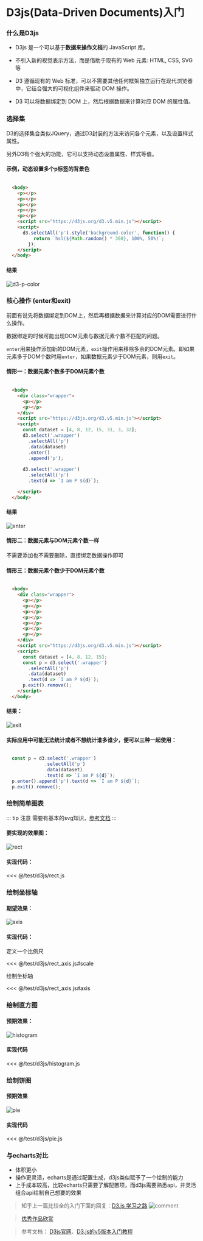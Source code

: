 # D3js(Data-Driven Documents)入门

### 什么是D3js

- D3js 是一个可以基于**数据来操作文档**的 JavaScript 库。
  
- 不引入新的视觉表示方法，而是借助于现有的 Web 元素: HTML, CSS, SVG 等

- D3 遵循现有的 Web 标准，可以不需要其他任何框架独立运行在现代浏览器中，它结合强大的可视化组件来驱动 DOM 操作。

- D3 可以将数据绑定到 DOM 上，然后根据数据来计算对应 DOM 的属性值。

### 选择集

D3的选择集合类似JQuery，通过D3封装的方法来访问各个元素，以及设置样式属性。

另外D3有个强大的功能，它可以支持动态设置属性、样式等值。

#### 示例，动态设置多个p标签的背景色

```html

  <body>
    <p></p>
    <p></p>
    <p></p>
    <p></p>
    <p></p>
    <script src="https://d3js.org/d3.v5.min.js"></script>
    <script>
      d3.selectAll('p').style('background-color', function() {
          return `hsl(${Math.random() * 360}, 100%, 50%)`;
        });
    </script>
  </body>

```
#### 结果

![d3-p-color](./images/d3-p-color.png)

### 核心操作 (enter和exit)

前面有说先将数据绑定到DOM上，然后再根据数据来计算对应的DOM需要进行什么操作。

数据绑定的时候可能出现DOM元素与数据元素个数不匹配的问题。

`enter`用来操作添加新的DOM元素，`exit`操作用来移除多余的DOM元素。即如果元素多于DOM个数时用`enter`，如果数据元素少于DOM元素，则用`exit`。

#### 情形一：数据元素个数多于DOM元素个数

```html

  <body>
    <div class="wrapper">
      <p></p>
      <p></p>
    </div>
    <script src="https://d3js.org/d3.v5.min.js"></script>
    <script>
      const dataset = [4, 8, 12, 15, 31, 3, 32];
      d3.select('.wrapper')
        .selectAll('p')
        .data(dataset)
        .enter()
        .append('p');
      
      d3.select('.wrapper')
        .selectAll('p')
        .text(d => `I am P ${d}`);

    </script>
  </body>

```

#### 结果

![enter](./images/enter.png)

#### 情形二：数据元素与DOM元素个数一样

不需要添加也不需要删除，直接绑定数据操作即可

#### 情形三：数据元素个数少于DOM元素个数

```html

  <body>
    <div class="wrapper">
      <p></p>
      <p></p>
      <p></p>
      <p></p>
      <p></p>
      <p></p>
      <p></p>
    </div>
    <script src="https://d3js.org/d3.v5.min.js"></script>
    <script>
      const dataset = [4, 8, 12, 15];
      const p = d3.select('.wrapper')
        .selectAll('p')
        .data(dataset)
        .text(d => `I am P ${d}`);
      p.exit().remove();
    </script>
  </body>

```

#### 结果：

![exit](./images/exit.png)

#### 实际应用中可能无法统计或者不想统计谁多谁少，便可以三种一起使用：

```javascript

  const p = d3.select('.wrapper')
              .selectAll('p')
              .data(dataset)
              .text(d => `I am P ${d}`);
  p.enter().append('p').text(d => `I am P ${d}`);
  p.exit().remove();

```

### 绘制简单图表

::: tip 注意
需要有基本的svg知识，[参考文档](https://d3js.org.cn/svg/)
:::

#### 要实现的效果图：

![rect](./images/rect.png)

#### 实现代码：

<<< @/test/d3js/rect.js

### 绘制坐标轴

#### 期望效果：

![axis](./image/../images/aixs.png)

#### 实现代码：

定义一个比例尺

<<< @/test/d3js/rect_axis.js#scale

绘制坐标轴

<<< @/test/d3js/rect_axis.js#axis

### 绘制直方图

#### 预期效果：

![histogram](./images/histogram.png)

#### 实现代码

<<< @/test/d3js/histogram.js
### 绘制饼图

#### 预期效果

![pie](./images/pie.png)

#### 实现代码

<<< @/test/d3js/pie.js

### 与echarts对比

- 体积更小
- 操作更灵活，echarts是通过配置生成，d3js类似赋予了一个绘制的能力
- 上手成本较高，比较echarts只需要了解配置项，而d3js需要熟悉api，并灵活组合api绘制自己想要的效果

> 知乎上一篇比较全的入门下面的回复：[D3.js 学习之路](https://zhuanlan.zhihu.com/p/38001672)
![comment](./images/comment.png)

> [优秀作品欣赏](http://www.a4z.cn/pui/ant-admin.html#/vertical-bp-chart)


> 参考文档： [D3js官网](https://d3js.org.cn/)、[D3.js的v5版本入门教程](https://blog.csdn.net/qq_34414916/category_7608878.html)